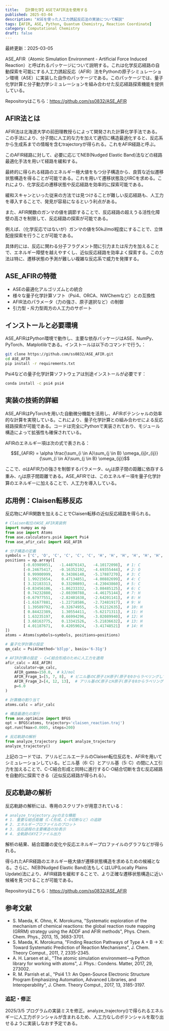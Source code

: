 ```yaml
---
title:  【計算化学】ASEでAFIR法を使用する
published: 2025-03-04
description: "ASEを使った人工力誘起反応法の実装について解説"
tags: [AFIR, ASE, Python, Quantum Chemistry, Reaction Coordinate]
category: Computational Chemistry
draft: false
---
```

最終更新：2025-03-05


ASE_AFIR（Atomic Simulation Environment - Artificial Force Induced Reaction）と呼ばれるパッケージについて説明する。これは化学反応経路の自動探索を可能にする人工力誘起反応（AFIR）法をPythonの原子シミュレーション環境（ASE）に実装した自作のパッケージである。このパッケージでは、量子化学計算と分子動力学シミュレーションを組み合わせた反応経路探索機能を提供している。


Repositoryはこちら：https://github.com/ss0832/ASE_AFIR

## AFIR法とは

AFIR法は北海道大学の前田理教授らによって開発された計算化学手法である。この手法により、分子間に人工的な力を加えて適切に構造最適化すると、反応系から生成系までの情報を含むtrajectoryが得られる。これをAFIR経路と呼ぶ。

このAFIR経路に対して、必要に応じてNEB(Nudged Elastic Band)法などの経路最適化手法を用いて経路を緩和する。

最終的に得られる経路のエネルギー極大値をもつ分子構造から、良質な近似遷移状態構造を得ることが可能である。これを用いて遷移状態及びIRCを求める。これにより、化学反応の遷移状態や反応経路を効率的に探索可能である。

緩和スキャンといった従来の方法では見つけることが難しい反応経路も、人工力を導入することで、発見が容易になるという利点がある。

また、AFIR関数のガンマの値を調節することで、反応経路の超えうる活性化障壁の高さを制限して、反応経路の探索が可能である。

例えば、（化学反応ではないが）ガンマの値を50kJ/mol程度にすることで、立体配座探索を行うことが可能である。

具体的には、反応に関わる分子フラグメント間に引力または斥力を加えることで、エネルギー障壁を越えやすくし、近似反応経路を効率よく探索する。この方法は特に、遷移状態の予測が難しい複雑な反応系で威力を発揮する。

## ASE_AFIRの特徴

- ASEの最適化アルゴリズムとの統合
- 様々な量子化学計算ソフト（Psi4、ORCA、NWChemなど）との互換性
- AFIR法のパラメータ（力の強さ、原子選択など）の制御
- 引力型・斥力型両方の人工力のサポート


## インストールと必要環境
ASE_AFIRはPython環境で動作し、主要な依存パッケージはASE、NumPy、PyTorch、Matplotlibである。インストールは以下のコマンドで行う。：

```bash
git clone https://github.com/ss0832/ASE_AFIR.git
cd ASE_AFIR
pip install -r requirements.txt
```
Psi4などの量子化学計算ソフトウェアは別途インストールが必要です：

```bash
conda install -c psi4 psi4
```

## 実装の技術的詳細

ASE_AFIRはPyTorchを用いた自動微分機能を活用し、AFIRポテンシャルの効率的な計算を実現している。これにより、量子化学計算との組み合わせによる反応経路探索が可能である。コードは完全にPythonで実装されており、モジュール構造によって拡張性も確保されている。

AFIRのエネルギー項は次の式で表される：

$$E_{AFIR} = \alpha \frac{\sum_{i \in A}\sum_{j \in B} \omega_{ij}r_{ij}}{\sum_{i \in A}\sum_{j \in B} \omega_{ij}}$$

ここで、$\alpha$はAFIR力の強さを制御するパラメータ、$\omega_{ij}$は原子間の距離に依存する重み、$r_{ij}$は原子間距離である。ASE_AFIRでは、このエネルギー項を量子化学計算のエネルギーに加えることで、人工力を導入している。

## 応用例：Claisen転移反応

反応物にAFIR関数を加えることでClaisen転移の近似反応経路を得られる。

```python
# Claisen転位のASE_AFIR実装例
import numpy as np
from ase import Atoms
from ase.calculators.psi4 import Psi4
from ase_afir_calc import ASE_AFIR

# 分子構造の定義
symbols = ['C', 'O', 'C', 'C', 'C', 'C', 'H', 'H', 'H', 'H', 'H', 'H', 'H', 'H']
positions = np.array([
        [-0.03989051,   -1.44876143,   -4.10172098],  # 1: C
        [-0.24675417,   -0.16352192,   -4.69355444],  # 2: O
        [ 0.99900999,    0.34386140,   -5.17887270],  # 3: C
        [ 1.99215654,    0.47134851,   -4.00882699],  # 4: C
        [ 3.32183313,    0.33200893,   -4.23043860],  # 5: C
        [-0.83456106,   -1.86233332,   -3.08485125],  # 6: C
        [ 0.74232880,   -2.08390788,   -4.46175144],  # 7: H
        [-0.67977551,   -2.82401638,   -2.64201141],  # 8: H
        [-1.61677881,   -1.22718586,   -2.72481917],  # 9: H
        [ 1.39589792,   -0.32674955,   -5.91212635],  # 10: H
        [ 0.84422389,    1.30554411,   -5.62171311],  # 11: H
        [ 1.63235197,    0.66994296,   -3.02089940],  # 12: H
        [ 3.68163775,    0.13341526,   -5.21836632],  # 13: H
        [ 4.01187671,    0.42059024,   -3.41748521]   # 14: H
])
atoms = Atoms(symbols=symbols, positions=positions)

# 量子化学計算の設定
qm_calc = Psi4(method='b3lyp', basis='6-31g')

# AFIR計算の設定 - C=C結合形成のために人工力を適用
afir_calc = ASE_AFIR(
    calculator=qm_calc,
    AFIR_gamma=150.0,  # kJ/mol 
    AFIR_Fragm_1=[5, 7, 8],  # ビニル基のC原子とH原子(原子を0からラベリングしている, ASEのフォーマットに合わせている)
    AFIR_Fragm_2=[4, 12, 13],  # アリル基のC原子とH原子(原子を0からラベリングしている)
    p=6.0
)

# 計算機の割り当て
atoms.calc = afir_calc

# 構造最適化の実行
from ase.optimize import BFGS
opt = BFGS(atoms, trajectory='claisen_reaction.traj')
opt.run(fmax=0.0005, steps=200)

# 反応軌跡の解析
from analyze_trajectory import analyze_trajectory
analyze_trajectory()

```
上記のコードでは、アリルビニルエーテルのClaisen転位反応を、AFIRを用いてシミュレーションしている。ビニル基（6: C）とアリル基（5: C）の間に人工引力を加えることで、C-C結合形成と同時に進行するC-O結合切断を含む反応経路を自動的に探索できる（近似反応経路が得られる）。

## 反応軌跡の解析
反応軌跡の解析には、専用のスクリプトが用意されている：

```Python
# analyze_trajectory.pyの主な機能
# 1. 重要な結合距離（C-C形成、C-O切断など）の追跡
# 2. エネルギープロファイルのプロット
# 3. 反応過程の主要構造の3D表示
# 4. 全軌跡のXYZファイル出力
```
解析の結果、結合距離の変化や反応エネルギープロファイルのグラフなどが得られる。

得られたAFIR経路のエネルギー極大値が遷移状態構造を求めるための候補となる。さらに、NEB(Nudged Elastic Band)法もしくはLUP(Locally Plains Update)法により、AFIR経路を緩和することで、より正確な遷移状態構造に近い候補を見つけることが可能である。


Repositoryはこちら：https://github.com/ss0832/ASE_AFIR



## 参考文献
- S. Maeda, K. Ohno, K. Morokuma, "Systematic exploration of the mechanism of chemical reactions: the global reaction route mapping (GRRM) strategy using the ADDF and AFIR methods", Phys. Chem. Chem. Phys., 2013, 15, 3683-3701.
- S. Maeda, K. Morokuma, "Finding Reaction Pathways of Type A + B → X: Toward Systematic Prediction of Reaction Mechanisms", J. Chem. Theory Comput., 2011, 7, 2335-2345.
- A. H. Larsen et al., "The atomic simulation environment—a Python library for working with atoms", J. Phys.: Condens. Matter, 2017, 29, 273002.
- R. M. Parrish et al., "Psi4 1.1: An Open-Source Electronic Structure Program Emphasizing Automation, Advanced Libraries, and Interoperability", J. Chem. Theory Comput., 2017, 13, 3185-3197.

### 追記・修正

2025/3/5 プログラムの実装ミスを修正。analyze_trajectory()で得られるエネルギーに人工力ポテンシャルが含まれるため、人工力なしのポテンシャルを取り出せるように実装しなおす予定である。

